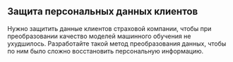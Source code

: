 ## Защита персональных данных клиентов

Нужно защитить данные клиентов страховой компании, чтобы при преобразовании качество моделей машинного обучения не ухудшилось. 
Разработайте такой метод преобразования данных, чтобы по ним было сложно восстановить персональную информацию.

